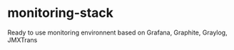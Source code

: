 # monitoring-stack
Ready to use monitoring environnent based on Grafana, Graphite, Graylog, JMXTrans

